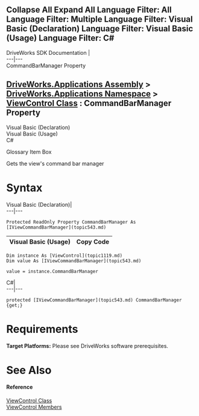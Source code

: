 Collapse All Expand All Language Filter: All  Language Filter: Multiple  Language Filter: Visual Basic (Declaration) Language Filter: Visual Basic (Usage) Language Filter: C#  
---  
DriveWorks SDK Documentation  |   
---|---  
CommandBarManager Property   
  
[DriveWorks.Applications Assembly](topic13.md) > [DriveWorks.Applications Namespace](topic16.md) > [ViewControl Class](topic1119.md) : CommandBarManager Property  
---  
  
Visual Basic (Declaration)    
Visual Basic (Usage)    
C# 

Glossary Item Box

Gets the view's command bar manager 

# Syntax

Visual Basic (Declaration)|   
---|---  
      
    
    Protected ReadOnly Property CommandBarManager As [IViewCommandBarManager](topic543.md)  
  
Visual Basic (Usage)| Copy Code  
---|---  
      
    
    Dim instance As [ViewControl](topic1119.md)
    Dim value As [IViewCommandBarManager](topic543.md)
     
    value = instance.CommandBarManager  
  
C#|   
---|---  
      
    
    protected [IViewCommandBarManager](topic543.md) CommandBarManager {get;}  
  
# Requirements

**Target Platforms:** Please see DriveWorks software prerequisites.

# See Also

#### Reference

[ViewControl Class](topic1119.md)   
[ViewControl Members](topic1120.md)


